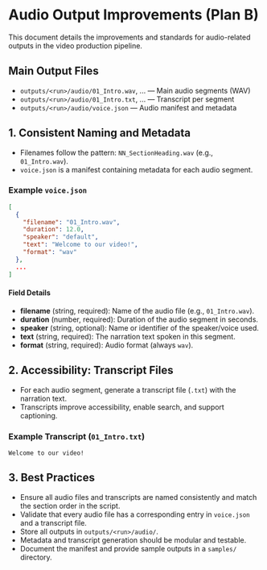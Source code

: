 # Audio Output Improvements (Plan B)

This document details the improvements and standards for audio-related outputs in the video production pipeline.

## Main Output Files
- `outputs/<run>/audio/01_Intro.wav`, ... — Main audio segments (WAV)
- `outputs/<run>/audio/01_Intro.txt`, ... — Transcript per segment
- `outputs/<run>/audio/voice.json` — Audio manifest and metadata

## 1. Consistent Naming and Metadata
- Filenames follow the pattern: `NN_SectionHeading.wav` (e.g., `01_Intro.wav`).
- `voice.json` is a manifest containing metadata for each audio segment.

### Example `voice.json`
```json
[
  {
    "filename": "01_Intro.wav",
    "duration": 12.0,
    "speaker": "default",
    "text": "Welcome to our video!",
    "format": "wav"
  },
  ...
]
```

#### Field Details
- **filename** (string, required): Name of the audio file (e.g., `01_Intro.wav`).
- **duration** (number, required): Duration of the audio segment in seconds.
- **speaker** (string, optional): Name or identifier of the speaker/voice used.
- **text** (string, required): The narration text spoken in this segment.
- **format** (string, required): Audio format (always `wav`).

## 2. Accessibility: Transcript Files
- For each audio segment, generate a transcript file (`.txt`) with the narration text.
- Transcripts improve accessibility, enable search, and support captioning.

### Example Transcript (`01_Intro.txt`)
```
Welcome to our video!
```

## 3. Best Practices
- Ensure all audio files and transcripts are named consistently and match the section order in the script.
- Validate that every audio file has a corresponding entry in `voice.json` and a transcript file.
- Store all outputs in `outputs/<run>/audio/`.
- Metadata and transcript generation should be modular and testable.
- Document the manifest and provide sample outputs in a `samples/` directory. 